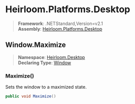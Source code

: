 # Heirloom.Platforms.Desktop

> **Framework**: .NETStandard,Version=v2.1  
> **Assembly**: [Heirloom.Platforms.Desktop][0]  

## Window.Maximize

> **Namespace**: [Heirloom.Desktop][0]  
> **Declaring Type**: [Window][1]  

### Maximize()

Sets the window to a maximized state.

```cs
public void Maximize()
```

[0]: ../../../Heirloom.Platforms.Desktop.md
[1]: ../Window.md
